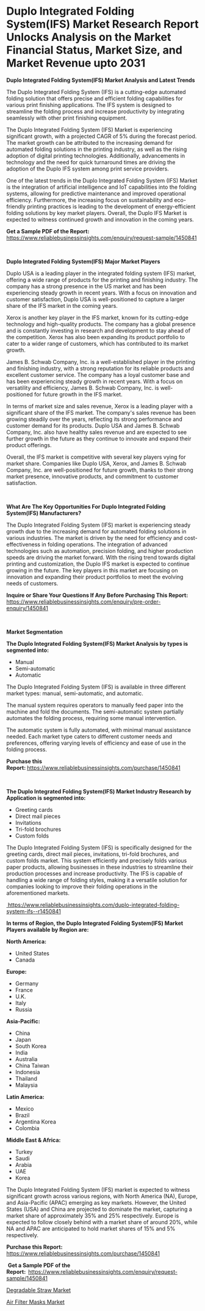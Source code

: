 <p><h1>Duplo Integrated Folding System(IFS) Market Research Report Unlocks Analysis on the Market Financial Status, Market Size, and Market Revenue upto 2031</h1></p><p><strong>Duplo Integrated Folding System(IFS) Market Analysis and Latest Trends</strong></p>
<p><p>The Duplo Integrated Folding System (IFS) is a cutting-edge automated folding solution that offers precise and efficient folding capabilities for various print finishing applications. The IFS system is designed to streamline the folding process and increase productivity by integrating seamlessly with other print finishing equipment.</p><p>The Duplo Integrated Folding System (IFS) Market is experiencing significant growth, with a projected CAGR of 5% during the forecast period. The market growth can be attributed to the increasing demand for automated folding solutions in the printing industry, as well as the rising adoption of digital printing technologies. Additionally, advancements in technology and the need for quick turnaround times are driving the adoption of the Duplo IFS system among print service providers.</p><p>One of the latest trends in the Duplo Integrated Folding System (IFS) Market is the integration of artificial intelligence and IoT capabilities into the folding systems, allowing for predictive maintenance and improved operational efficiency. Furthermore, the increasing focus on sustainability and eco-friendly printing practices is leading to the development of energy-efficient folding solutions by key market players. Overall, the Duplo IFS Market is expected to witness continued growth and innovation in the coming years.</p></p>
<p><strong>Get a Sample PDF of the Report:&nbsp;</strong> <a href="https://www.reliablebusinessinsights.com/enquiry/request-sample/1450841">https://www.reliablebusinessinsights.com/enquiry/request-sample/1450841</a></p>
<p>&nbsp;</p>
<p><strong>Duplo Integrated Folding System(IFS) Major Market Players</strong></p>
<p><p>Duplo USA is a leading player in the integrated folding system (IFS) market, offering a wide range of products for the printing and finishing industry. The company has a strong presence in the US market and has been experiencing steady growth in recent years. With a focus on innovation and customer satisfaction, Duplo USA is well-positioned to capture a larger share of the IFS market in the coming years.</p><p>Xerox is another key player in the IFS market, known for its cutting-edge technology and high-quality products. The company has a global presence and is constantly investing in research and development to stay ahead of the competition. Xerox has also been expanding its product portfolio to cater to a wider range of customers, which has contributed to its market growth.</p><p>James B. Schwab Company, Inc. is a well-established player in the printing and finishing industry, with a strong reputation for its reliable products and excellent customer service. The company has a loyal customer base and has been experiencing steady growth in recent years. With a focus on versatility and efficiency, James B. Schwab Company, Inc. is well-positioned for future growth in the IFS market.</p><p>In terms of market size and sales revenue, Xerox is a leading player with a significant share of the IFS market. The company's sales revenue has been growing steadily over the years, reflecting its strong performance and customer demand for its products. Duplo USA and James B. Schwab Company, Inc. also have healthy sales revenue and are expected to see further growth in the future as they continue to innovate and expand their product offerings. </p><p>Overall, the IFS market is competitive with several key players vying for market share. Companies like Duplo USA, Xerox, and James B. Schwab Company, Inc. are well-positioned for future growth, thanks to their strong market presence, innovative products, and commitment to customer satisfaction.</p></p>
<p>&nbsp;</p>
<p><strong>What Are The Key Opportunities For Duplo Integrated Folding System(IFS) Manufacturers?</strong></p>
<p><p>The Duplo Integrated Folding System (IFS) market is experiencing steady growth due to the increasing demand for automated folding solutions in various industries. The market is driven by the need for efficiency and cost-effectiveness in folding operations. The integration of advanced technologies such as automation, precision folding, and higher production speeds are driving the market forward. With the rising trend towards digital printing and customization, the Duplo IFS market is expected to continue growing in the future. The key players in this market are focusing on innovation and expanding their product portfolios to meet the evolving needs of customers.</p></p>
<p><strong>Inquire or Share Your Questions If Any Before Purchasing This Report:</strong> <a href="https://www.reliablebusinessinsights.com/enquiry/pre-order-enquiry/1450841">https://www.reliablebusinessinsights.com/enquiry/pre-order-enquiry/1450841</a></p>
<p>&nbsp;</p>
<p><strong>Market Segmentation</strong></p>
<p><strong>The Duplo Integrated Folding System(IFS) Market Analysis by types is segmented into:</strong></p>
<p><ul><li>Manual</li><li>Semi-automatic</li><li>Automatic</li></ul></p>
<p><p>The Duplo Integrated Folding System (IFS) is available in three different market types: manual, semi-automatic, and automatic. </p><p>The manual system requires operators to manually feed paper into the machine and fold the documents. The semi-automatic system partially automates the folding process, requiring some manual intervention. </p><p>The automatic system is fully automated, with minimal manual assistance needed. Each market type caters to different customer needs and preferences, offering varying levels of efficiency and ease of use in the folding process.</p></p>
<p><strong>Purchase this Report:&nbsp;</strong><a href="https://www.reliablebusinessinsights.com/purchase/1450841">https://www.reliablebusinessinsights.com/purchase/1450841</a></p>
<p>&nbsp;</p>
<p><strong>The Duplo Integrated Folding System(IFS) Market Industry Research by Application is segmented into:</strong></p>
<p><ul><li>Greeting cards</li><li>Direct mail pieces</li><li>Invitations</li><li>Tri-fold brochures</li><li>Custom folds</li></ul></p>
<p><p>The Duplo Integrated Folding System (IFS) is specifically designed for the greeting cards, direct mail pieces, invitations, tri-fold brochures, and custom folds market. This system efficiently and precisely folds various paper products, allowing businesses in these industries to streamline their production processes and increase productivity. The IFS is capable of handling a wide range of folding styles, making it a versatile solution for companies looking to improve their folding operations in the aforementioned markets.</p></p>
<p><a href="https://www.reliablebusinessinsights.com/duplo-integrated-folding-system-ifs--r1450841">&nbsp;https://www.reliablebusinessinsights.com/duplo-integrated-folding-system-ifs--r1450841</a></p>
<p><strong>In terms of Region, the Duplo Integrated Folding System(IFS) Market Players available by Region are:</strong></p>
<p>
    <p> <strong> North America: </strong>
        <ul>
            <li>United States</li>
            <li>Canada</li>
        </ul>
        </p> 
    <p> <strong> Europe: </strong>
        <ul>
            <li>Germany</li>
            <li>France</li>
            <li>U.K.</li>
            <li>Italy</li>
            <li>Russia</li>
        </ul>
        </p> 
    <p> <strong> Asia-Pacific: </strong>
        <ul>
            <li>China</li>
            <li>Japan</li>
            <li>South Korea</li>
            <li>India</li>
            <li>Australia</li>
            <li>China Taiwan</li>
            <li>Indonesia</li>
            <li>Thailand</li>
            <li>Malaysia</li>
        </ul>
        </p> 
    <p> <strong> Latin America: </strong>
        <ul>
            <li>Mexico</li>
            <li>Brazil</li>
            <li>Argentina Korea</li>
            <li>Colombia</li>
        </ul>
        </p> 
    <p> <strong> Middle East & Africa: </strong>
        <ul>
            <li>Turkey</li>
            <li>Saudi</li>
            <li>Arabia</li>
            <li>UAE</li>
            <li>Korea</li>
        </ul>
    </p>
    </p>
<p><p>The Duplo Integrated Folding System (IFS) market is expected to witness significant growth across various regions, with North America (NA), Europe, and Asia-Pacific (APAC) emerging as key markets. However, the United States (USA) and China are projected to dominate the market, capturing a market share of approximately 35% and 25% respectively. Europe is expected to follow closely behind with a market share of around 20%, while NA and APAC are anticipated to hold market shares of 15% and 5% respectively.</p></p>
<p><strong>Purchase this Report: </strong><a href="https://www.reliablebusinessinsights.com/purchase/1450841">https://www.reliablebusinessinsights.com/purchase/1450841</a></p>
<p>&nbsp;<strong>Get a Sample PDF of the Report:&nbsp;&nbsp;</strong><a href="https://www.reliablebusinessinsights.com/enquiry/request-sample/1450841">https://www.reliablebusinessinsights.com/enquiry/request-sample/1450841</a></p>
<p><strong></strong></p>
<p><p><a href="https://medium.com/@caroline.hamilton5656/global-degradable-straw-market-trends-insights-into-growth-opportunities-and-challenges-forecasted-a3b4fabd6b7e">Degradable Straw Market</a></p><p><a href="https://github.com/michealerrygz/Market-Research-Report-List-1/blob/main/air-filter-masks-market.md">Air Filter Masks Market</a></p></p>